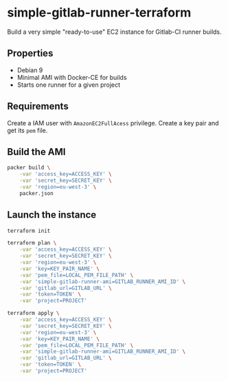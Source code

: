 # simple-gitlab-runner-terraform

Build a very simple "ready-to-use" EC2 instance for Gitlab-CI runner builds.

## Properties

 * Debian 9
 * Minimal AMI with Docker-CE for builds
 * Starts one runner for a given project

## Requirements

Create a IAM user with `AmazonEC2FullAcess` privilege.
Create a key pair and get its `pem` file.

## Build the AMI

```sh
packer build \
    -var 'access_key=ACCESS_KEY' \
    -var 'secret_key=SECRET_KEY' \
    -var 'region=eu-west-3' \
    packer.json
```

## Launch the instance

```sh
terraform init

terraform plan \
    -var 'access_key=ACCESS_KEY' \
    -var 'secret_key=SECRET_KEY' \
    -var 'region=eu-west-3' \
    -var 'key=KEY_PAIR_NAME' \
    -var 'pem_file=LOCAL_PEM_FILE_PATH' \
    -var 'simple-gitlab-runner-ami=GITLAB_RUNNER_AMI_ID' \
    -var 'gitlab_url=GITLAB_URL' \
    -var 'token=TOKEN' \
    -var 'project=PROJECT'

terraform apply \
    -var 'access_key=ACCESS_KEY' \
    -var 'secret_key=SECRET_KEY' \
    -var 'region=eu-west-3' \
    -var 'key=KEY_PAIR_NAME' \
    -var 'pem_file=LOCAL_PEM_FILE_PATH' \
    -var 'simple-gitlab-runner-ami=GITLAB_RUNNER_AMI_ID' \
    -var 'gitlab_url=GITLAB_URL' \
    -var 'token=TOKEN' \
    -var 'project=PROJECT'
```
